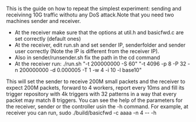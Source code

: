 This is the guide on how to repeat the simplest experiment: sending and receivinng 10G traffic withotu any DoS attack.Note that you need two machines sender and receiver.
- At the receiver make sure that the options at util.h and basicfwd.c are set correctly (default ones)
- At the receiver, edit run.sh and set sender IP, senderfolder and sender user correctly (Note the IP is different from the receiver IP).
- Also in sender/runsender.sh fix the path in the cd command
- At the receiver run: ./run.sh "-t 200000000 -S 60" "-t 4096 -p 8 -P 32 -n 200000000 -d 0.000005 -T 1 -w 4 -i 10 -l base10"

This will set the sender to receive 200M small packets and the receiver to expect 200M packets, forward to 4 workers, report every 10ms and fill its trigger repository with 4k triggers with 32 patterns in a way that every packet may match 8 triggers.
You can see the help of the parameters for the receiver, sender or the controller usin the -h command. For example, at receiver you can run, sudo ./build/basicfwd -c aaaa -n 4 -- -h

